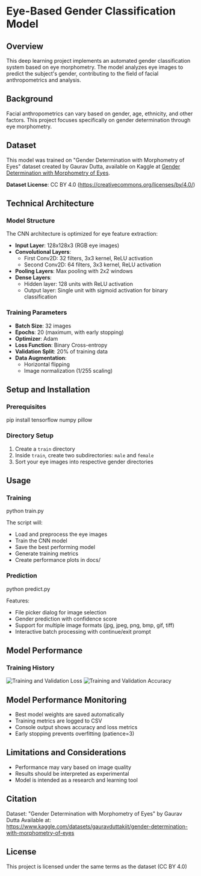 # Eye-Based Gender Classification Model

## Overview
This deep learning project implements an automated gender classification system based on eye morphometry. The model analyzes eye images to predict the subject's gender, contributing to the field of facial anthropometrics and analysis.

## Background
Facial anthropometrics can vary based on gender, age, ethnicity, and other factors. This project focuses specifically on gender determination through eye morphometry.

## Dataset
This model was trained on "Gender Determination with Morphometry of Eyes" dataset created by Gaurav Dutta, available on Kaggle at [Gender Determination with Morphometry of Eyes](https://www.kaggle.com/datasets/gauravduttakiit/gender-determination-with-morphometry-of-eyes).

**Dataset License**: CC BY 4.0 (https://creativecommons.org/licenses/by/4.0/)

## Technical Architecture

### Model Structure
The CNN architecture is optimized for eye feature extraction:
- **Input Layer**: 128x128x3 (RGB eye images)
- **Convolutional Layers**:
  - First Conv2D: 32 filters, 3x3 kernel, ReLU activation
  - Second Conv2D: 64 filters, 3x3 kernel, ReLU activation
- **Pooling Layers**: Max pooling with 2x2 windows
- **Dense Layers**:
  - Hidden layer: 128 units with ReLU activation
  - Output layer: Single unit with sigmoid activation for binary classification

### Training Parameters
- **Batch Size**: 32 images
- **Epochs**: 20 (maximum, with early stopping)
- **Optimizer**: Adam
- **Loss Function**: Binary Cross-entropy
- **Validation Split**: 20% of training data
- **Data Augmentation**:
  - Horizontal flipping
  - Image normalization (1/255 scaling)

## Setup and Installation

### Prerequisites
pip install tensorflow numpy pillow

### Directory Setup
1. Create a `train` directory
2. Inside `train`, create two subdirectories: `male` and `female`
3. Sort your eye images into respective gender directories

## Usage

### Training
python train.py

The script will:
- Load and preprocess the eye images
- Train the CNN model
- Save the best performing model
- Generate training metrics
- Create performance plots in docs/

### Prediction
python predict.py

Features:
- File picker dialog for image selection
- Gender prediction with confidence score
- Support for multiple image formats (jpg, jpeg, png, bmp, gif, tiff)
- Interactive batch processing with continue/exit prompt

## Model Performance

### Training History
![Training and Validation Loss](docs/loss.png)
![Training and Validation Accuracy](docs/accuracy.png)

## Model Performance Monitoring
- Best model weights are saved automatically
- Training metrics are logged to CSV
- Console output shows accuracy and loss metrics
- Early stopping prevents overfitting (patience=3)

## Limitations and Considerations
- Performance may vary based on image quality
- Results should be interpreted as experimental
- Model is intended as a research and learning tool

## Citation
Dataset: "Gender Determination with Morphometry of Eyes" by Gaurav Dutta
Available at: https://www.kaggle.com/datasets/gauravduttakiit/gender-determination-with-morphometry-of-eyes

## License
This project is licensed under the same terms as the dataset (CC BY 4.0)
